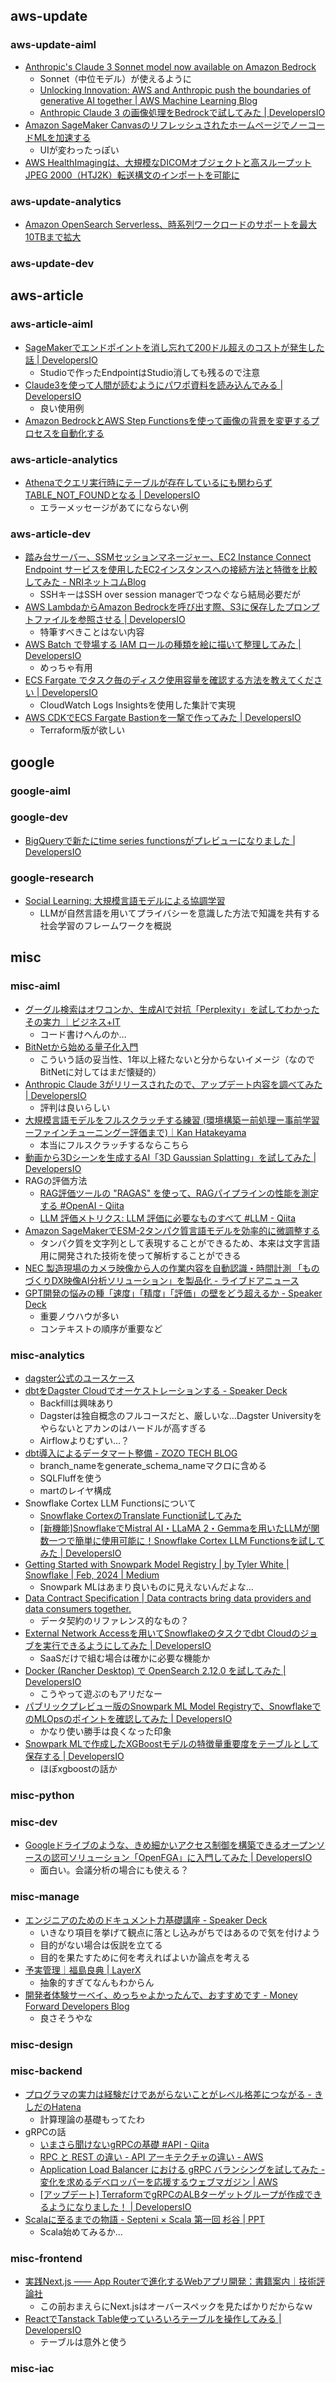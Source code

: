## aws-update
### aws-update-aiml
- [Anthropic's Claude 3 Sonnet model now available on Amazon Bedrock](https://aws.amazon.com/jp/about-aws/whats-new/2024/03/anthropics-claude-3-sonnet-model-amazon-bedrock/)
    - Sonnet（中位モデル）が使えるように
    - [Unlocking Innovation: AWS and Anthropic push the boundaries of generative AI together | AWS Machine Learning Blog](https://aws.amazon.com/jp/blogs/machine-learning/unlocking-innovation-aws-and-anthropic-push-the-boundaries-of-generative-ai-together/)
    - [Anthropic Claude 3 の画像処理をBedrockで試してみた | DevelopersIO](https://dev.classmethod.jp/articles/claude-3-image-processing/)
- [Amazon SageMaker CanvasのリフレッシュされたホームページでノーコードMLを加速する](https://aws.amazon.com/jp/about-aws/whats-new/2024/03/accelerate-no-code-ml-homepage-amazon-sagemaker-canvas/)
    - UIが変わったっぽい
- [AWS HealthImagingは、大規模なDICOMオブジェクトと高スループットJPEG 2000（HTJ2K）転送構文のインポートを可能に](https://aws.amazon.com/jp/about-aws/whats-new/2024/03/aws-healthimaging-import-dicom-objects-htj2k-transfer-syntaxes/)
### aws-update-analytics
- [Amazon OpenSearch Serverless、時系列ワークロードのサポートを最大10TBまで拡大](https://aws.amazon.com/jp/about-aws/whats-new/2024/03/amazon-opensearch-serverless-time-series-workloads-10tb/)
### aws-update-dev

## aws-article
### aws-article-aiml
- [SageMakerでエンドポイントを消し忘れて200ドル超えのコストが発生した話 | DevelopersIO](https://dev.classmethod.jp/articles/sagemaker_endpoint_high_cost/)
    - Studioで作ったEndpointはStudio消しても残るので注意
- [Claude3を使って人間が読むようにパワポ資料を読み込んでみる | DevelopersIO](https://dev.classmethod.jp/articles/read-powerpoint-document-with-claude-3/)
    - 良い使用例
- [Amazon BedrockとAWS Step Functionsを使って画像の背景を変更するプロセスを自動化する](https://aws.amazon.com/jp/blogs/machine-learning/automate-the-process-to-change-image-backgrounds-using-amazon-bedrock-and-aws-step-functions/)
### aws-article-analytics
- [Athenaでクエリ実行時にテーブルが存在しているにも関わらずTABLE_NOT_FOUNDとなる | DevelopersIO](https://dev.classmethod.jp/articles/raise-table-not-found-as-table-exists/)
    - エラーメッセージがあてにならない例
### aws-article-dev
- [踏み台サーバー、SSMセッションマネージャー、EC2 Instance Connect Endpoint サービスを使用したEC2インスタンスへの接続方法と特徴を比較してみた - NRIネットコムBlog](https://tech.nri-net.com/entry/comparison_of_connection_methods_and_features)
    - SSHキーはSSH over session managerでつなぐなら結局必要だが
- [AWS LambdaからAmazon Bedrockを呼び出す際、S3に保存したプロンプトファイルを参照させる | DevelopersIO](https://dev.classmethod.jp/articles/lambda-bedrock-prompt-s3/)
    - 特筆すべきことはない内容
- [AWS Batch で登場する IAM ロールの種類を絵に描いて整理してみた | DevelopersIO](https://dev.classmethod.jp/articles/understanding-aws-batch-iam-roles-through-illustrations/)
    - めっちゃ有用
- [ECS Fargate でタスク毎のディスク使用容量を確認する方法を教えてください | DevelopersIO](https://dev.classmethod.jp/articles/tsnote-ecs-check-storage-capacity-by-task-in-fargate/)
    - CloudWatch Logs Insightsを使用した集計で実現
- [AWS CDKでECS Fargate Bastionを一撃で作ってみた | DevelopersIO](https://dev.classmethod.jp/articles/aws-cdk-ecs-fargate-bastion/#toc-9)
    - Terraform版が欲しい

## google
### google-aiml
### google-dev
- [BigQueryで新たにtime series functionsがプレビューになりました | DevelopersIO](https://dev.classmethod.jp/articles/bigquery-time-series-functions/)
### google-research
- [Social Learning: 大規模言語モデルによる協調学習](https://blog.research.google/2024/03/social-learning-collaborative-learning.html)
    - LLMが自然言語を用いてプライバシーを意識した方法で知識を共有する社会学習のフレームワークを概説

## misc
### misc-aiml
- [グーグル検索はオワコンか、生成AIで対抗「Perplexity」を試してわかったその実力 ｜ビジネス+IT](https://www.sbbit.jp/article/cont1/134482?page=2)
    - コード書けへんのか…
- [BitNetから始める量子化入門](https://zenn.dev/minux302/articles/6b8b5008218730)
    - こういう話の妥当性、1年以上経たないと分からないイメージ（なのでBitNetに対してはまだ懐疑的）
- [Anthropic Claude 3がリリースされたので、アップデート内容を調べてみた | DevelopersIO](https://dev.classmethod.jp/articles/anthropic-claude-3-release-info/)
    - 評判は良いらしい
- [大規模言語モデルをフルスクラッチする練習 (環境構築ー前処理ー事前学習ーファインチューニングー評価まで)｜Kan Hatakeyama](https://note.com/kan_hatakeyama/n/nbea55ed4498d)
    - 本当にフルスクラッチするならこちら
- [動画から3Dシーンを生成するAI「3D Gaussian Splatting」を試してみた | DevelopersIO](https://dev.classmethod.jp/articles/3d-gaussian-splatting-on-colab/)
- RAGの評価方法
    - [RAG評価ツールの "RAGAS" を使って、RAGパイプラインの性能を測定する #OpenAI - Qiita](https://qiita.com/s3kzk/items/44b8780c656b4f747403)
    - [LLM 評価メトリクス: LLM 評価に必要なものすべて #LLM - Qiita](https://qiita.com/ayoyo/items/50a64d47802d927142da)
- [Amazon SageMakerでESM-2タンパク質言語モデルを効率的に微調整する](https://aws.amazon.com/jp/blogs/machine-learning/efficiently-fine-tune-the-esm-2-protein-language-model-with-amazon-sagemaker/)
    - タンパク質を文字列として表現することができるため、本来は文字言語用に開発された技術を使って解析することができる
- [NEC 製造現場のカメラ映像から人の作業内容を自動認識・時間計測 「ものづくりDX映像AI分析ソリューション」を製品化 - ライブドアニュース](https://news.livedoor.com/article/detail/25997196/)
- [GPT開発の悩みの種「速度」「精度」「評価」の壁をどう超えるか - Speaker Deck](https://speakerdeck.com/hirosatogamo/gptkai-fa-nonao-minozhong-su-du-jing-du-ping-jia-nobi-wodouchao-eruka?slide=30)
    - 重要ノウハウが多い
    - コンテキストの順序が重要など
### misc-analytics
- [dagster公式のユースケース](https://twitter.com/dod2119/status/1764932328235942301)
- [dbtをDagster Cloudでオーケストレーションする - Speaker Deck](https://speakerdeck.com/sora32127/dbtwodagster-clouddeokesutoresiyonsuru?slide=20)
    - Backfillは興味あり
    - Dagsterは独自概念のフルコースだと、厳しいな…Dagster Universityをやらないとアカンのはハードルが高すぎる
    - Airflowよりむずい…？
- [dbt導入によるデータマート整備 - ZOZO TECH BLOG](https://techblog.zozo.com/entry/dbt-adoption)
    - branch_nameをgenerate_schema_nameマクロに含める
    - SQLFluffを使う
    - martのレイヤ構成
- Snowflake Cortex LLM Functionsについて
    - [Snowflake CortexのTranslate Function試してみた](https://twitter.com/rakudeji/status/1765023310801244537?t=J7D9Wc41iwUM6b7kdDWSVg&s=19)
    - [[新機能]SnowflakeでMistral AI・LLaMA 2・Gemmaを用いたLLMが関数一つで簡単に使用可能に！Snowflake Cortex LLM Functionsを試してみた | DevelopersIO](https://dev.classmethod.jp/articles/snowflake-try-cortex-llm-functions/)
- [Getting Started with Snowpark Model Registry | by Tyler White | Snowflake | Feb, 2024 | Medium](https://medium.com/snowflake/getting-started-with-snowpark-model-registry-131e5a2783c4)
    - Snowpark MLはあまり良いものに見えないんだよな…
- [Data Contract Specification | Data contracts bring data providers and data consumers together.](https://datacontract.com/)
    - データ契約のリファレンス的なもの？
- [External Network Accessを用いてSnowflakeのタスクでdbt Cloudのジョブを実行できるようにしてみた | DevelopersIO](https://dev.classmethod.jp/articles/snowflake-dbt-job-triggered-by-task/)
    - SaaSだけで組む場合は確かに必要な機能か
- [Docker (Rancher Desktop) で OpenSearch 2.12.0 を試してみた | DevelopersIO](https://dev.classmethod.jp/articles/how-to-build-opensearch212-with-docker/)
    - こうやって遊ぶのもアリだなー
- [パブリックプレビュー版のSnowpark ML Model Registryで、SnowflakeでのMLOpsのポイントを確認してみた | DevelopersIO](https://dev.classmethod.jp/articles/try-snowparkml-model-registry-preview/)
    - かなり使い勝手は良くなった印象
- [Snowpark MLで作成したXGBoostモデルの特徴量重要度をテーブルとして保存する | DevelopersIO](https://dev.classmethod.jp/articles/save-snowpark-ml-xgboost-feature-importance/)
    - ほぼxgboostの話か
### misc-python
### misc-dev
- [Googleドライブのような、きめ細かいアクセス制御を構築できるオープンソースの認可ソリューション「OpenFGA」に入門してみた | DevelopersIO](https://dev.classmethod.jp/articles/hello_openfga/)
    - 面白い。会議分析の場合にも使える？
### misc-manage
- [エンジニアのためのドキュメント力基礎講座 - Speaker Deck](https://speakerdeck.com/yasuoyasuo/enziniafalsetamefalsedokiyumentoli-ji-chu-jiang-zuo)
    - いきなり項目を挙げて観点に落とし込みがちではあるので気を付けよう
    - 目的がない場合は仮説を立てる
    - 目的を果たすために何を考えればよいか論点を考える
- [予実管理｜福島良典 | LayerX](https://comemo.nikkei.com/n/n4166e9e642b0)
    - 抽象的すぎてなんもわからん
- [開発者体験サーベイ、めっちゃよかったんで、おすすめです - Money Forward Developers Blog](https://moneyforward-dev.jp/entry/2024/03/07/090000)
    - 良さそうやな
### misc-design
### misc-backend
- [プログラマの実力は経験だけであがらないことがレベル格差につながる - きしだのHatena](https://nowokay.hatenablog.com/entry/20121010/1349838665#fn-db9eabbd)
    - 計算理論の基礎もってたわ
- gRPCの話
    - [いまさら聞けないgRPCの基礎 #API - Qiita](https://qiita.com/S4nTo/items/0ff0445542538ef49a05)
    - [RPC と REST の違い - API アーキテクチャの違い - AWS](https://aws.amazon.com/jp/compare/the-difference-between-rpc-and-rest/)
    - [Application Load Balancer における gRPC バランシングを試してみた - 変化を求めるデベロッパーを応援するウェブマガジン | AWS](https://aws.amazon.com/jp/builders-flash/202212/alb-grpc-balancing/?awsf.filter-name=*all)
    - [[アップデート] TerraformでgRPCのALBターゲットグループが作成できるようになりました！ | DevelopersIO](https://dev.classmethod.jp/articles/grpc-terraform/)
- [Scalaに至るまでの物語 - Septeni × Scala 第一回 杉谷 | PPT](https://www.slideshare.net/yasuyukisugitani/septeni-scala)
    - Scala始めてみるか…
### misc-frontend
- [実践Next.js —— App Routerで進化するWebアプリ開発：書籍案内｜技術評論社](https://gihyo.jp/book/2024/978-4-297-14061-8)
    - この前おまえらにNext.jsはオーバースペックを見たばかりだからなｗ
- [ReactでTanstack Table使っていろいろテーブルを操作してみる | DevelopersIO](https://dev.classmethod.jp/articles/introduce-tanstack-table/)
    - テーブルは意外と使う
### misc-iac
